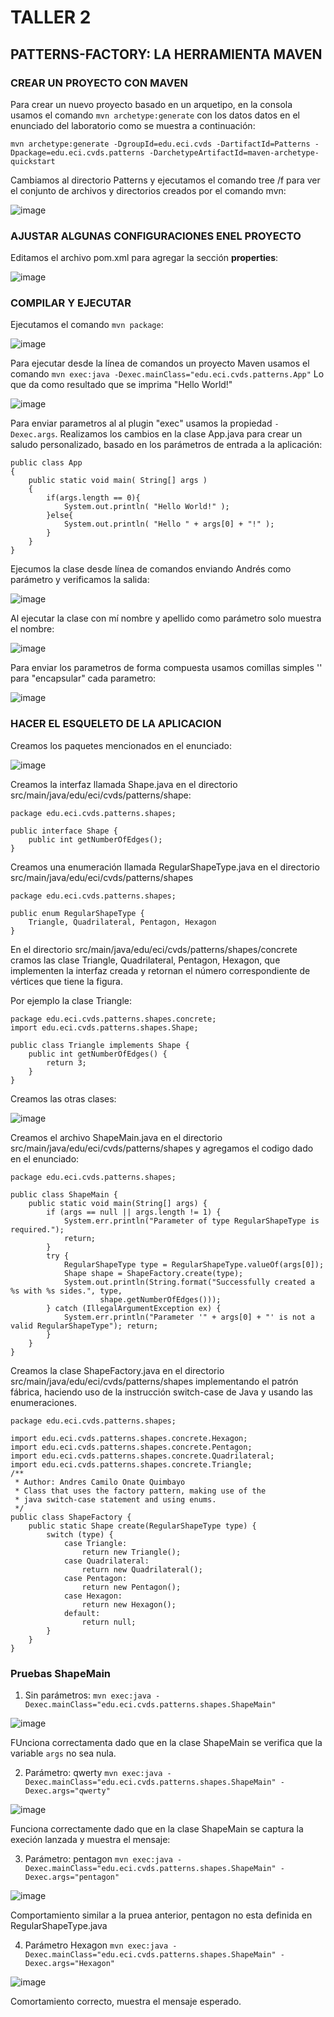 # TALLER 2
## PATTERNS-FACTORY: LA HERRAMIENTA MAVEN

### CREAR UN PROYECTO CON MAVEN
Para crear un nuevo proyecto basado en un arquetipo, en la consola usamos el comando `mvn archetype:generate` con los datos datos en el enunciado del laboratorio como se muestra a continuación:

```
mvn archetype:generate -DgroupId=edu.eci.cvds -DartifactId=Patterns -Dpackage=edu.eci.cvds.patterns -DarchetypeArtifactId=maven-archetype-quickstart
```
Cambiamos al directorio Patterns y ejecutamos el comando tree /f para ver el conjunto de archivos y directorios creados por el comando mvn:

![image](https://user-images.githubusercontent.com/63562181/219901822-c8c2d1d8-3bd5-4669-8dcd-483fd5250f98.png)

### AJUSTAR ALGUNAS CONFIGURACIONES ENEL PROYECTO

Editamos el archivo pom.xml para agregar la sección **properties**:

![image](https://user-images.githubusercontent.com/63562181/219901920-e37db3c9-3591-431f-8353-42b639e5c132.png)

### COMPILAR Y EJECUTAR

Ejecutamos el comando `mvn package`:

![image](https://user-images.githubusercontent.com/63562181/219901987-a2341b6f-d7c8-457d-94dc-9a660d65d95c.png)

Para ejecutar desde la línea de comandos un proyecto Maven usamos el comando `mvn exec:java -Dexec.mainClass="edu.eci.cvds.patterns.App"`
Lo que da como resultado que se imprima "Hello World!"

![image](https://user-images.githubusercontent.com/63562181/219902326-0b663aba-7be3-43f7-af44-a58c6b723054.png)

Para enviar parametros al al plugin "exec" usamos la propiedad `-Dexec.args`. Realizamos los cambios en la clase App.java para crear un saludo personalizado, basado en los parámetros de entrada a la aplicación:

```
public class App 
{
    public static void main( String[] args )
    {
        if(args.length == 0){
            System.out.println( "Hello World!" );
        }else{
            System.out.println( "Hello " + args[0] + "!" );
        }
    }
}
```
Ejecumos la clase desde línea de comandos enviando Andrés como parámetro y verificamos la salida:

![image](https://user-images.githubusercontent.com/63562181/219902574-51d96fa6-8769-4bf8-af26-957af5f55958.png)

Al ejecutar la clase con mí nombre y apellido como parámetro solo muestra el nombre:

![image](https://user-images.githubusercontent.com/63562181/219902642-23f24af7-4632-4b04-851d-0265abd961dc.png)

Para enviar los parametros de forma compuesta usamos comillas simples '' para "encapsular" cada parametro:

![image](https://user-images.githubusercontent.com/63562181/219902686-e454e384-3924-458b-a6c2-a78bb5330417.png)

### HACER EL ESQUELETO DE LA APLICACION

Creamos los paquetes mencionados en el enunciado:

![image](https://user-images.githubusercontent.com/63562181/219902759-2fcc2531-90d1-478b-9ffc-d8e2f4a74665.png)

Creamos la interfaz llamada Shape.java en el directorio src/main/java/edu/eci/cvds/patterns/shape:

```
package edu.eci.cvds.patterns.shapes;

public interface Shape {
    public int getNumberOfEdges();
}
```

Creamos una  enumeración llamada RegularShapeType.java en el directorio src/main/java/edu/eci/cvds/patterns/shapes

```
package edu.eci.cvds.patterns.shapes;

public enum RegularShapeType {
    Triangle, Quadrilateral, Pentagon, Hexagon
}
```

En el directorio src/main/java/edu/eci/cvds/patterns/shapes/concrete cramos las clase Triangle, Quadrilateral, Pentagon,
Hexagon, que implementen la interfaz creada y retornan el número correspondiente de vértices que tiene la figura. 

Por ejemplo la clase Triangle:
```
package edu.eci.cvds.patterns.shapes.concrete;
import edu.eci.cvds.patterns.shapes.Shape;

public class Triangle implements Shape {
    public int getNumberOfEdges() {
        return 3;
    }
}
```
Creamos las otras clases:

![image](https://user-images.githubusercontent.com/63562181/219902992-05e92e3f-3dda-4dc8-a71e-cd29cc7e08c0.png)

Creamos el archivo ShapeMain.java en el directorio src/main/java/edu/eci/cvds/patterns/shapes y agregamos el codigo dado en el enunciado:

```
package edu.eci.cvds.patterns.shapes;

public class ShapeMain {
    public static void main(String[] args) {
        if (args == null || args.length != 1) {
            System.err.println("Parameter of type RegularShapeType is required.");
            return;
        }
        try {
            RegularShapeType type = RegularShapeType.valueOf(args[0]);
            Shape shape = ShapeFactory.create(type);
            System.out.println(String.format("Successfully created a %s with %s sides.", type,
                    shape.getNumberOfEdges()));
        } catch (IllegalArgumentException ex) {
            System.err.println("Parameter '" + args[0] + "' is not a valid RegularShapeType"); return;
        }
    }
}
```

Creamos la clase ShapeFactory.java en el directorio src/main/java/edu/eci/cvds/patterns/shapes implementando el patrón fábrica, haciendo uso de la
instrucción switch-case de Java y usando las enumeraciones.

```
package edu.eci.cvds.patterns.shapes;

import edu.eci.cvds.patterns.shapes.concrete.Hexagon;
import edu.eci.cvds.patterns.shapes.concrete.Pentagon;
import edu.eci.cvds.patterns.shapes.concrete.Quadrilateral;
import edu.eci.cvds.patterns.shapes.concrete.Triangle;
/**
 * Author: Andres Camilo Onate Quimbayo
 * Class that uses the factory pattern, making use of the
 * java switch-case statement and using enums.
 */
public class ShapeFactory {
    public static Shape create(RegularShapeType type) {
        switch (type) {
            case Triangle:
                return new Triangle();
            case Quadrilateral:
                return new Quadrilateral();
            case Pentagon:
                return new Pentagon();
            case Hexagon:
                return new Hexagon();
            default:
                return null;
        }
    }
}
```

### Pruebas ShapeMain 

1. Sin parámetros: `mvn exec:java -Dexec.mainClass="edu.eci.cvds.patterns.shapes.ShapeMain"`

![image](https://user-images.githubusercontent.com/63562181/219903280-5bc8857c-40b3-460b-89da-053a21669fa1.png)

FUnciona correctamenta dado que en la clase ShapeMain se verifica que la variable `args` no sea nula.

2. Parámetro: qwerty `mvn exec:java -Dexec.mainClass="edu.eci.cvds.patterns.shapes.ShapeMain" -Dexec.args="qwerty"`

![image](https://user-images.githubusercontent.com/63562181/219903329-64ffd867-cc70-4d37-8ef3-0d5bf59fb185.png)

Funciona correctamente dado que en la clase ShapeMain se captura la execión lanzada y muestra el mensaje:

3. Parámetro: pentagon `mvn exec:java -Dexec.mainClass="edu.eci.cvds.patterns.shapes.ShapeMain" -Dexec.args="pentagon"`

![image](https://user-images.githubusercontent.com/63562181/219903395-1bef2abd-fd61-43f6-bcc4-0dd8b8f2f1de.png)

Comportamiento similar a la pruea anterior, pentagon no esta definida en RegularShapeType.java

4. Parámetro Hexagon `mvn exec:java -Dexec.mainClass="edu.eci.cvds.patterns.shapes.ShapeMain" -Dexec.args="Hexagon"`

![image](https://user-images.githubusercontent.com/63562181/219903450-b2a16a7b-9e20-408f-89c3-0d03647b2c05.png)

Comortamiento correcto, muestra el mensaje esperado.

